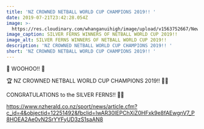 ```yaml
---
title: 'NZ CROWNED NETBALL WORLD CUP CHAMPIONS 2019!! '
date: 2019-07-21T23:42:28.054Z
image: >-
  https://res.cloudinary.com/whanganuihigh/image/upload/v1563752667/News/silver_ferns_on_the_podium_world_cup_winners.jpg
image_caption: SILVER FERNS WINNERS OF NETBALL WORLD CUP 2019!!
image_alt: SILVER FERNS WINNERS OF NETBALL WORLD CUP 2019!!
description: 'NZ CROWNED NETBALL WORLD CUP CHAMPIONS 2019!! '
short: 'NZ CROWNED NETBALL WORLD CUP CHAMPIONS 2019!! '
---
```

🥳 WOOHOO!! 🥳



🏆 NZ CROWNED NETBALL WORLD CUP CHAMPIONS 2019!! 👏👏



CONGRATULATIONS to the SILVER FERNS‼️ 🎉🎉

https://www.nzherald.co.nz/sport/news/article.cfm?c_id=4&objectid=12251492&fbclid=IwAR30IEPChXiZ0HFxk9e8fAEwgnV7_P8HOEA2Ae0vN2SrYYFyUD3zS1saAN8

